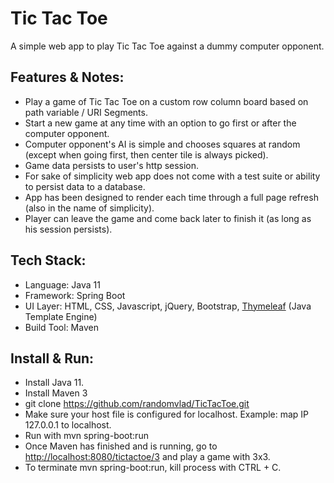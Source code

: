 # Tic Tac Toe

A simple web app to play Tic Tac Toe against a dummy computer opponent.
 
## Features & Notes:
* Play a game of Tic Tac Toe on a custom row column board based on path variable / URI Segments.
* Start a new game at any time with an option to go first or after the computer opponent.
* Computer opponent's AI is simple and chooses squares at random (except when going first, then center tile is always picked).
* Game data persists to user's http session.
* For sake of simplicity web app does not come with a test suite or ability to persist data to a database.
* App has been designed to render each time through a full page refresh (also in the name of simplicity).
* Player can leave the game and come back later to finish it (as long as his session persists).

## Tech Stack:
* Language: Java 11
* Framework: Spring Boot
* UI Layer: HTML, CSS, Javascript, jQuery, Bootstrap, [Thymeleaf](http://www.thymeleaf.org/) (Java Template Engine)
* Build Tool: Maven

## Install & Run:
* Install Java 11.
* Install Maven 3
* git clone https://github.com/randomvlad/TicTacToe.git
* Make sure your host file is configured for localhost. Example: map IP 127.0.0.1 to localhost.
* Run with mvn spring-boot:run
* Once Maven has finished and is running, go to [http://localhost:8080/tictactoe/3](http://localhost:8080/tictactoe/3) and play a game with 3x3.
* To terminate mvn spring-boot:run, kill process with CTRL + C. 
